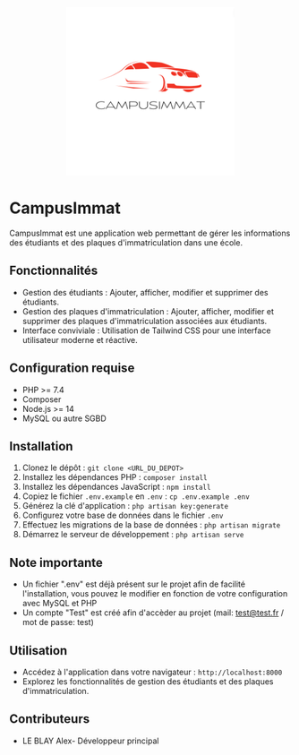 <p align="center">
  <img src="/public/images/logo.png" alt="Logo de l'application" width="300px">
</p>


# CampusImmat

CampusImmat est une application web permettant de gérer les informations des étudiants et des plaques d'immatriculation dans une école.

## Fonctionnalités

- Gestion des étudiants : Ajouter, afficher, modifier et supprimer des étudiants.
- Gestion des plaques d'immatriculation : Ajouter, afficher, modifier et supprimer des plaques d'immatriculation associées aux étudiants.
- Interface conviviale : Utilisation de Tailwind CSS pour une interface utilisateur moderne et réactive.

## Configuration requise

- PHP >= 7.4
- Composer
- Node.js >= 14
- MySQL ou autre SGBD

## Installation

1. Clonez le dépôt : `git clone <URL_DU_DEPOT>`
2. Installez les dépendances PHP : `composer install`
3. Installez les dépendances JavaScript : `npm install`
4. Copiez le fichier `.env.example` en `.env` : `cp .env.example .env`
5. Générez la clé d'application : `php artisan key:generate`
6. Configurez votre base de données dans le fichier `.env`
7. Effectuez les migrations de la base de données : `php artisan migrate`
8. Démarrez le serveur de développement : `php artisan serve`

## Note importante
- Un fichier ".env" est déjà présent sur le projet afin de facilité l'installation, vous pouvez le modifier en fonction de votre configuration avec MySQL et PHP
- Un compte "Test" est créé afin d'accèder au projet (mail: test@test.fr / mot de passe: test)
  
## Utilisation

- Accédez à l'application dans votre navigateur : `http://localhost:8000`
- Explorez les fonctionnalités de gestion des étudiants et des plaques d'immatriculation.

## Contributeurs

- LE BLAY Alex- Développeur principal


